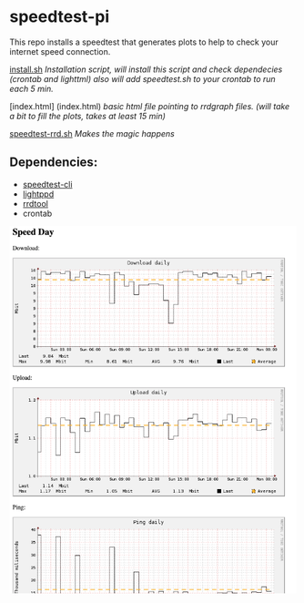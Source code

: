 # speedtest-pi

This repo installs a speedtest that generates plots to help to check your internet speed connection.

[install.sh](./install.sh) 
*Installation script, will install this script and check dependecies (crontab and lighttml)*
*also will add speedtest.sh to your crontab to run each 5 min.*

[index.html] (index.html)
*basic html file pointing to rrdgraph files. (will take a bit to fill the plots, takes at least 15 min)*

[speedtest-rrd.sh](speedtest-rrd.sh)
*Makes the magic happens*

## Dependencies:
- [speedtest-cli](https://www.speedtest.net/pt/apps/cli) 
- [lightppd](https://github.com/lighttpd)
- [rrdtool](https://github.com/oetiker/rrdtool-2.x)
- crontab


![image](./images/speedtest.png)